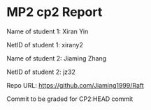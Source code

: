 # MP2 cp2 Report

Name of student 1: Xiran Yin

NetID of student 1: xirany2

Name of student 2: Jiaming Zhang

NetID of student 2: jz32

Repo URL: https://github.com/Jiaming1999/Raft

Commit to be graded for CP2:HEAD commit
